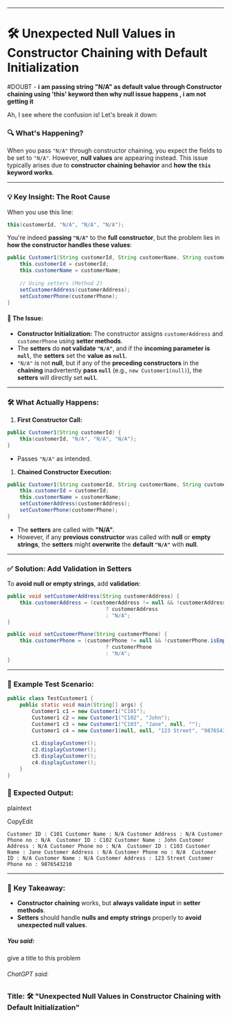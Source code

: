 
---

# 🛠️ Unexpected Null Values in Constructor Chaining with Default Initialization


#DOUBT - **i am passing string "N/A" as default value through Constructor chaining using 'this' keyword then why null issue happens , i am not getting it**


Ah, I see where the confusion is! Let's break it down:

### 🔍 **What's Happening?**

When you pass `"N/A"` through constructor chaining, you expect the fields to be set to `"N/A"`. However, **null values** are appearing instead. This issue typically arises due to **constructor chaining behavior** and **how the `this` keyword works**.

---

### 💡 **Key Insight: The Root Cause**

When you use this line:

```java
this(customerId, "N/A", "N/A", "N/A");
```

You're indeed **passing `"N/A"`** to the **full constructor**, but the problem lies in **how the constructor handles these values**:

```java
public Customer1(String customerId, String customerName, String customerAddress, String customerPhone) {
    this.customerId = customerId;
    this.customerName = customerName;
    
    // Using setters (Method 2)
    setCustomerAddress(customerAddress);
    setCustomerPhone(customerPhone);
}
```

#### 🚩 **The Issue:**

- **Constructor Initialization:** The constructor assigns `customerAddress` and `customerPhone` using **setter methods**.
- The **setters** do **not validate `"N/A"`**, and if the **incoming parameter is `null`**, the **setters** set the **value as `null`**.
- `"N/A"` is not **null**, but if any of the **preceding constructors** in the **chaining** inadvertently **pass `null`** (e.g., `new Customer1(null)`), the **setters** will directly set **`null`**.

---

### 🛠️ **What Actually Happens:**

1. **First Constructor Call:**

```java
public Customer1(String customerId) {
    this(customerId, "N/A", "N/A", "N/A");
}
```

- Passes `"N/A"` as intended.

1. **Chained Constructor Execution:**

```java
public Customer1(String customerId, String customerName, String customerAddress, String customerPhone) {
    this.customerId = customerId;
    this.customerName = customerName;
    setCustomerAddress(customerAddress);
    setCustomerPhone(customerPhone);
}
```

- The **setters** are called with **"N/A"**.
- However, if any **previous constructor** was called with **null** or **empty strings**, the **setters** might **overwrite** the **default `"N/A"`** with **null**.

---

### ✅ **Solution: Add Validation in Setters**

To **avoid null or empty strings**, add **validation**:

```java
public void setCustomerAddress(String customerAddress) {
    this.customerAddress = (customerAddress != null && !customerAddress.isEmpty()) 
                                ? customerAddress 
                                : "N/A";
}

public void setCustomerPhone(String customerPhone) {
    this.customerPhone = (customerPhone != null && !customerPhone.isEmpty()) 
                                ? customerPhone 
                                : "N/A";
}
```

---

### 🧪 **Example Test Scenario:**

```java
public class TestCustomer1 {
    public static void main(String[] args) {
        Customer1 c1 = new Customer1("C101");
        Customer1 c2 = new Customer1("C102", "John");
        Customer1 c3 = new Customer1("C103", "Jane", null, "");
        Customer1 c4 = new Customer1(null, null, "123 Street", "9876543210");
		
        c1.displayCustomer();
        c2.displayCustomer();
        c3.displayCustomer();
        c4.displayCustomer();
    }
}
```

### 🎯 **Expected Output:**

plaintext

CopyEdit

`Customer ID : C101 Customer Name : N/A Customer Address : N/A Customer Phone no : N/A  Customer ID : C102 Customer Name : John Customer Address : N/A Customer Phone no : N/A  Customer ID : C103 Customer Name : Jane Customer Address : N/A Customer Phone no : N/A  Customer ID : N/A Customer Name : N/A Customer Address : 123 Street Customer Phone no : 9876543210`

---

### 🎯 **Key Takeaway:**

- **Constructor chaining** works, but **always validate input** in **setter methods**.
- **Setters** should handle **nulls and empty strings** properly to **avoid unexpected null values**.

##### You said:

give a title to this problem

###### ChatGPT said:

### **Title:** 🛠️ **"Unexpected Null Values in Constructor Chaining with Default Initialization"**